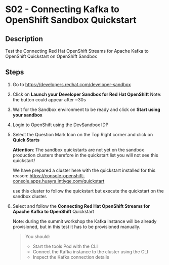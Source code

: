 # S02 - Connecting Kafka to OpenShift Sandbox Quickstart

## Description

Test the Connecting Red Hat OpenShift Streams for Apache Kafka to OpenShift Quickstart on OpenShift Sandbox

## Steps

1. Go to https://developers.redhat.com/developer-sandbox

2. Click on **Launch your Developer Sandbox for Red Hat OpenShift**
   Note: the button could appear after ~30s

3. Wait for the Sandbox environment to be ready and click on **Start using your sandbox**

4. Login to OpenShift using the DevSandbox IDP

5. Select the Question Mark Icon on the Top Right corner and click on **Quick Starts**

   **Attention**: The sandbox quickstarts are not yet on the sandbox production clusters therefore in the quickstart list you will not see this quickstart!

   We have prepared a cluster here with the quickstart installed for this reason:
   https://console-openshift-console.apps.huayra.intlyqe.com/quickstart

   use this cluster to follow the quickstart but execute the quickstart on the sandbox cluster.

6. Select and follow the **Connecting Red Hat OpenShift Streams for Apache Kafka to OpenShift** Quickstart

   Note: during the summit workshop the Kafka instance will be already provisioned, but in this test it has to be provisioned manually.

   > You should:
   >
   > - Start the tools Pod with the CLI
   > - Connect the Kafka instance to the cluster using the CLI
   > - Inspect the Kafka connection details
